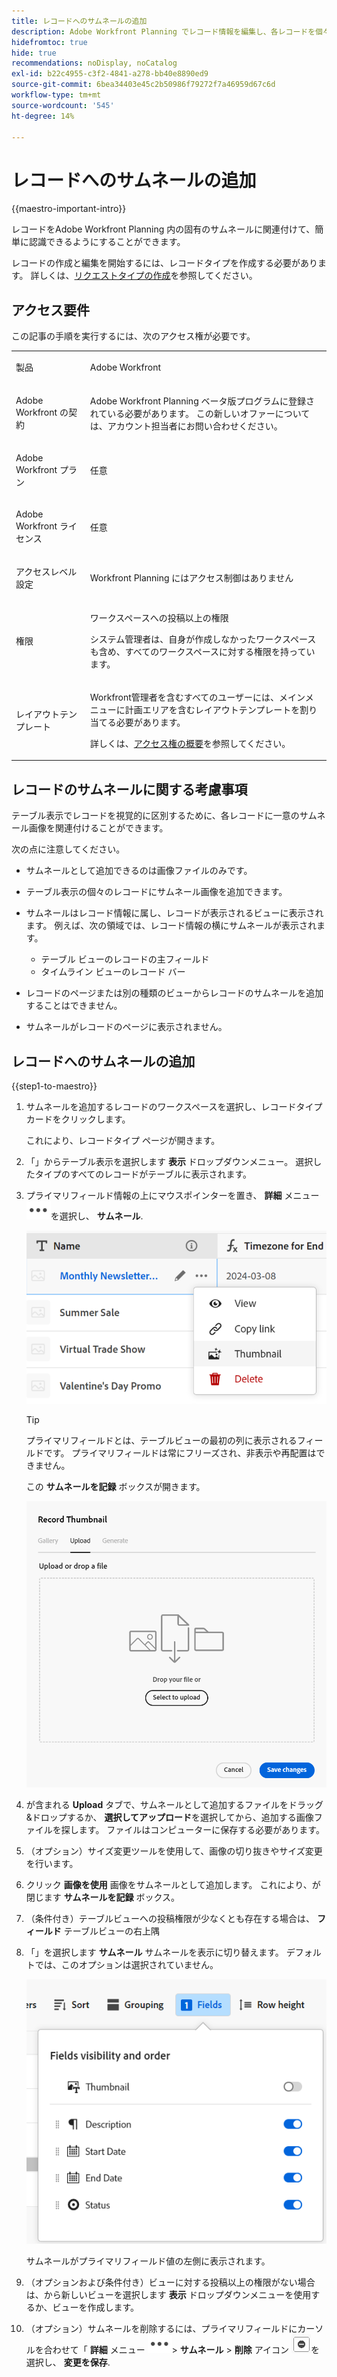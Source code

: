 ```yaml
---
title: レコードへのサムネールの追加
description: Adobe Workfront Planning でレコード情報を編集し、各レコードを個々のサムネールに関連付けて、識別しやすくすることができます。
hidefromtoc: true
hide: true
recommendations: noDisplay, noCatalog
exl-id: b22c4955-c3f2-4841-a278-bb40e8890ed9
source-git-commit: 6bea34403e45c2b50986f79272f7a46959d67c6d
workflow-type: tm+mt
source-wordcount: '545'
ht-degree: 14%

---
```


<!--update the metadata with real information-->

# レコードへのサムネールの追加

{{maestro-important-intro}}

レコードをAdobe Workfront Planning 内の固有のサムネールに関連付けて、簡単に認識できるようにすることができます。

レコードの作成と編集を開始するには、レコードタイプを作成する必要があります。
詳しくは、[リクエストタイプの作成](../architecture/create-record-types.md)を参照してください。

## アクセス要件

<!--************double-check permissions here - asking Isk and Lilit what permissions users need for adding thumbnails-->

この記事の手順を実行するには、次のアクセス権が必要です。

<table style="table-layout:auto">
 <col>
 </col>
 <col>
 </col>
 <tbody>
    <tr>
<tr>
<td>
   <p> 製品</p> </td>
   <td>
   <p> Adobe Workfront</p> </td>
  </tr>  
 <td role="rowheader"><p>Adobe Workfront の契約</p></td>
   <td>
<p>Adobe Workfront Planning ベータ版プログラムに登録されている必要があります。 この新しいオファーについては、アカウント担当者にお問い合わせください。 </p>
   </td>
  </tr>
  <tr>
   <td role="rowheader"><p>Adobe Workfront プラン</p></td>
   <td>
<p>任意</p>
   </td>
  </tr>
  <tr>
   <td role="rowheader"><p>Adobe Workfront ライセンス</p></td>
   <td>
   <p>任意</p> 
  </td>
  </tr>

<tr>
   <td role="rowheader"><p>アクセスレベル設定</p></td>
   <td> <p>Workfront Planning にはアクセス制御はありません </p>  
</td>
  </tr>
<tr>
   <td role="rowheader"><p>権限</p></td>
   <td> <p>ワークスペースへの投稿以上の権限 </p>  
   <p>システム管理者は、自身が作成しなかったワークスペースも含め、すべてのワークスペースに対する権限を持っています。</p>
</td>
  </tr>
<tr>
   <td role="rowheader"><p>レイアウトテンプレート</p></td>
   <td>  <p>Workfront管理者を含むすべてのユーザーには、メインメニューに計画エリアを含むレイアウトテンプレートを割り当てる必要があります。 </p> <p>詳しくは、<a href="/help/quicksilver/maestro/access/access-overview.md">アクセス権の概要</a>を参照してください。 </p>  
</td>
  </tr>

</tbody>
</table>

## レコードのサムネールに関する考慮事項

テーブル表示でレコードを視覚的に区別するために、各レコードに一意のサムネール画像を関連付けることができます。

次の点に注意してください。

* サムネールとして追加できるのは画像ファイルのみです。
  <!--above: when you know exactly what type of files are allowed, add the exact extensions above-->
* テーブル表示の個々のレコードにサムネール画像を追加できます。
* サムネールはレコード情報に属し、レコードが表示されるビューに表示されます。 例えば、次の領域では、レコード情報の横にサムネールが表示されます。

   * テーブル ビューのレコードの主フィールド
   * タイムライン ビューのレコード バー
* レコードのページまたは別の種類のビューからレコードのサムネールを追加することはできません。
* サムネールがレコードのページに表示されません。

## レコードへのサムネールの追加

{{step1-to-maestro}}

1. サムネールを追加するレコードのワークスペースを選択し、レコードタイプ カードをクリックします。

   これにより、レコードタイプ ページが開きます。
1. 「」からテーブル表示を選択します **表示** ドロップダウンメニュー。 選択したタイプのすべてのレコードがテーブルに表示されます。
1. プライマリフィールド情報の上にマウスポインターを置き、 **詳細** メニュー ![](assets/more-menu.png)を選択し、 **サムネール**.

   ![](assets/record-more-menu-expanded.png)

   >[!TIP]
   >
   >   プライマリフィールドとは、テーブルビューの最初の列に表示されるフィールドです。 プライマリフィールドは常にフリーズされ、非表示や再配置はできません。

   この **サムネールを記録** ボックスが開きます。

   ![](assets/record-thumbnail-box-for-upload.png)

   <!--update screen shot with correct casing-->

1. が含まれる **Upload** タブで、サムネールとして追加するファイルをドラッグ&amp;ドロップするか、 **選択してアップロード**&#x200B;を選択してから、追加する画像ファイルを探します。 ファイルはコンピューターに保存する必要があります。
1. （オプション）サイズ変更ツールを使用して、画像の切り抜きやサイズ変更を行います。
1. クリック **画像を使用** 画像をサムネールとして追加します。
これにより、が閉じます **サムネールを記録** ボックス。
1. （条件付き）テーブルビューへの投稿権限が少なくとも存在する場合は、 **フィールド** テーブルビューの右上隅
1. 「」を選択します **サムネール** サムネールを表示に切り替えます。 デフォルトでは、このオプションは選択されていません。

   ![](assets/thumbnail-toggle-in-fields-menu-deselected.png)

   サムネールがプライマリフィールド値の左側に表示されます。
1. （オプションおよび条件付き）ビューに対する投稿以上の権限がない場合は、から新しいビューを選択します **表示** ドロップダウンメニューを使用するか、ビューを作成します。
1. （オプション）サムネールを削除するには、プライマリフィールドにカーソルを合わせて「 **詳細** メニュー ![](assets/more-menu.png)> **サムネール** > **削除** アイコン ![](assets/remove-image-icon.png)を選択し、 **変更を保存**.
